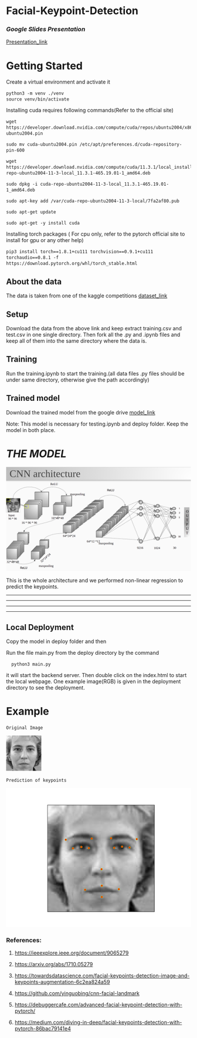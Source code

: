 # Facial-Keypoint-Detection

### *Google Slides Presentation*
[Presentation_link](https://docs.google.com/presentation/d/1KPSueCrE0fJeTyjajLtvz2Chc0XFCJFt0rtyjsphYrM/edit?usp=sharing)


# Getting Started

Create a virtual environment and activate it
```
python3 -m venv ./venv
source venv/bin/activate
```
Installing cuda requires following commands(Refer to the official site)
```
wget https://developer.download.nvidia.com/compute/cuda/repos/ubuntu2004/x86_64/cuda-ubuntu2004.pin

```
```
sudo mv cuda-ubuntu2004.pin /etc/apt/preferences.d/cuda-repository-pin-600
```
```
wget https://developer.download.nvidia.com/compute/cuda/11.3.1/local_installers/cuda-repo-ubuntu2004-11-3-local_11.3.1-465.19.01-1_amd64.deb
```
```
sudo dpkg -i cuda-repo-ubuntu2004-11-3-local_11.3.1-465.19.01-1_amd64.deb
```
```
sudo apt-key add /var/cuda-repo-ubuntu2004-11-3-local/7fa2af80.pub
```
```
sudo apt-get update
```
```
sudo apt-get -y install cuda
```

Installing torch packages ( For cpu only, refer to the pytorch official site to install for gpu or any other help)
```
pip3 install torch==1.8.1+cu111 torchvision==0.9.1+cu111 torchaudio==0.8.1 -f https://download.pytorch.org/whl/torch_stable.html
```


## **About the data**

The data is taken from one of the kaggle competitions [dataset_link](https://www.kaggle.com/c/facial-keypoints-detection/data.)



## **Setup**
Download the data from the above link and keep extract training.csv and test.csv in one single directory.
Then fork all the .py and .ipynb files and keep all of them into the same directory where the data is.

## **Training**
Run the training.ipynb to start the training.(all data files .py files should be under same directory, otherwise give the path accordingly)

## Trained model
Download the trained model from the google drive [model_link](https://drive.google.com/file/d/1iKpoxyaQ7QX6zCxukkX7evi2UNH96YwC/view?usp=sharing)

Note: This model is necessary for testing.ipynb and deploy folder. Keep the model in both place. 

# *THE MODEL*
![CNN model](The_Model.png)


This is the whole architecture and we performed non-linear regression to predict the keypoints.


__________________________________________________________________________________________________________________________________________________________________
__________________________________________________________________________________________________________________________________________________________________
__________________________________________________________________________________________________________________________________________________________________
__________________________________________________________________________________________________________________________________________________________________

## **Local Deployment**
Copy the model in deploy folder and then

Run the file main.py from the deploy directory by the command

```
  python3 main.py
```
it will start the backend server. Then double click on the index.html to start the local webpage. One example image(RGB) is given in the deployment directory to see the deployment.


# Example
```
Original Image
```
![Original Image](image11.jpeg)

```
Prediction of keypoints
```
![Predicted Image](a.png)



### References:
1. https://ieeexplore.ieee.org/document/9065279

2. https://arxiv.org/abs/1710.05279

3. https://towardsdatascience.com/facial-keypoints-detection-image-and-keypoints-augmentation-6c2ea824a59

4. https://github.com/yinguobing/cnn-facial-landmark

5. https://debuggercafe.com/advanced-facial-keypoint-detection-with-pytorch/

6. https://medium.com/diving-in-deep/facial-keypoints-detection-with-pytorch-86bac79141e4
